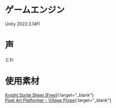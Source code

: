 # ゲームエンジン
Unity 2022.3.14f1  

# 声
とわ

# 使用素材
[Knight Sprite Sheet (Free)](https://assetstore.unity.com/packages/2d/characters/knight-sprite-sheet-free-93897){:target="_blank"}  
[Pixel Art Platformer - Village Props](https://assetstore.unity.com/packages/2d/environments/pixel-art-platformer-village-props-166114){:target="_blank"}  
